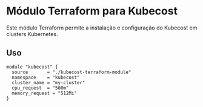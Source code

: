 # Módulo Terraform para Kubecost

Este módulo Terraform permite a instalação e configuração do Kubecost em clusters Kubernetes.

## Uso

```hcl
module "kubecost" {
  source       = "./kubecost-terraform-module"
  namespace    = "kubecost"
  cluster_name = "my-cluster"
  cpu_request  = "500m"
  memory_request = "512Mi"
}
